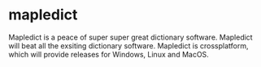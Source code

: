 # mapledict
Mapledict is a peace of super super great dictionary software.
Mapledict will beat all the exsiting dictionary software.
Mapledict is crossplatform, which will provide releases for Windows, Linux and MacOS.

